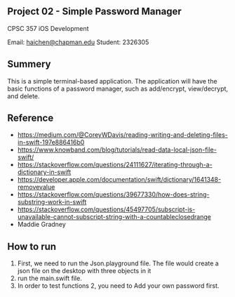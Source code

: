 ## Project 02 - Simple Password Manager
CPSC 357 iOS Development

Email: haichen@chapman.edu
Student: 2326305

## Summery
This is a simple terminal-based application. The application will have the basic functions of a password manager, such as add/encrypt, view/decrypt, and delete.


## Reference
- https://medium.com/@CoreyWDavis/reading-writing-and-deleting-files-in-swift-197e886416b0
- https://www.knowband.com/blog/tutorials/read-data-local-json-file-swift/
- https://stackoverflow.com/questions/24111627/iterating-through-a-dictionary-in-swift
- https://developer.apple.com/documentation/swift/dictionary/1641348-removevalue
- https://stackoverflow.com/questions/39677330/how-does-string-substring-work-in-swift
- https://stackoverflow.com/questions/45497705/subscript-is-unavailable-cannot-subscript-string-with-a-countableclosedrange
- Maddie Gradney

## How to run
1. First, we need to run the Json.playground file. The file would create a json file on the desktop with three objects in it
2. run the main.swift file. 
3. In order to test functions 2, you need to Add your own password first.
